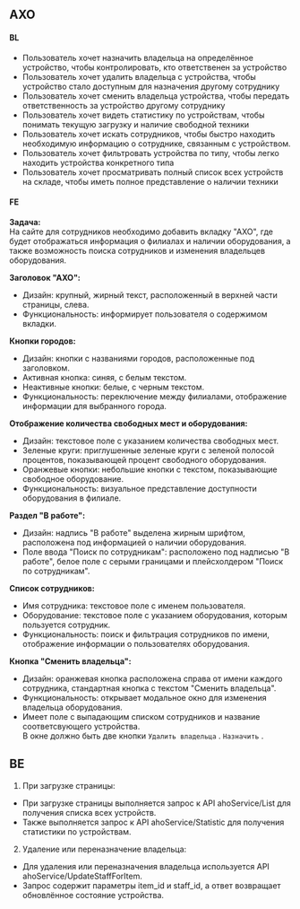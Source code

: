 ## АХО

#### BL
* Пользователь хочет назначить владельца на определённое устройство, чтобы контролировать, кто ответственен за устройство
* Пользователь хочет удалить владельца с устройства, чтобы устройство стало доступным для назначения другому сотруднику
* Пользователь хочет сменить владельца устройства, чтобы передать ответственность за устройство другому сотруднику
* Пользователь хочет видеть статистику по устройствам, чтобы понимать текущую загрузку и наличие свободной техники
* Пользователь хочет искать сотрудников, чтобы быстро находить необходимую информацию о сотруднике, связанным с устройством.
* Пользователь хочет фильтровать устройства по типу, чтобы легко находить устройства конкретного типа
* Пользователь хочет просматривать полный список всех устройств на складе, чтобы иметь полное представление о наличии техники

#### FE

**Задача:**<br>
На сайте для сотрудников необходимо добавить вкладку "АХО", где будет отображаться информация о филиалах и наличии оборудования, а также возможность поиска сотрудников и изменения владельцев оборудования.

**Заголовок "АХО":**
* Дизайн: крупный, жирный текст, расположенный в верхней части страницы, слева.
* Функциональность: информирует пользователя о содержимом вкладки.

**Кнопки городов:**
* Дизайн: кнопки с названиями городов, расположенные под заголовком.
* Активная кнопка: синяя, с белым текстом.
* Неактивные кнопки: белые, с черным текстом.
* Функциональность: переключение между филиалами, отображение информации для выбранного города.

**Отображение количества свободных мест и оборудования:**
* Дизайн: текстовое поле с указанием количества свободных мест.
* Зеленые круги: приглушенные зеленые круги с зеленой полосой процентов, показывающей процент свободного оборудования.
* Оранжевые кнопки: небольшие кнопки с текстом, показывающие свободное оборудование.
* Функциональность: визуальное представление доступности оборудования в филиале.

**Раздел "В работе":**<br>
* Дизайн: надпись "В работе" выделена жирным шрифтом, расположена под информацией о наличии оборудования.
* Поле ввода "Поиск по сотрудникам": расположено под надписью "В работе", белое поле с серыми границами и плейсхолдером "Поиск по сотрудникам".


**Список сотрудников:**<br>
* Имя сотрудника: текстовое поле с именем пользователя.
* Оборудование: текстовое поле с указанием оборудования, которым пользуется сотрудник.
* Функциональность: поиск и фильтрация сотрудников по имени, отображение информации о пользователях оборудования.

**Кнопка "Сменить владельца":**
* Дизайн: оранжевая кнопка расположена справа от имени каждого сотрудника, стандартная кнопка с текстом "Сменить владельца".
* Функциональность: открывает модальное окно для изменения владельца оборудования.
* Имеет поле с выпадающим списком сотрудников и название соответсвующего устройства. <br>
В окне должно быть две кнопки `Удалить владельца` . `Назначить` .

## BE
1. При загрузке страницы:
* При загрузке страницы выполняется запрос к API ahoService/List для получения списка всех устройств.
* Также выполняется запрос к API ahoService/Statistic для получения статистики по устройствам.
2. Удаление или переназначение владельца:
* Для удаления или переназначения владельца используется API ahoService/UpdateStaffForItem.
* Запрос содержит параметры item_id и staff_id, а ответ возвращает обновлённое состояние устройства.
